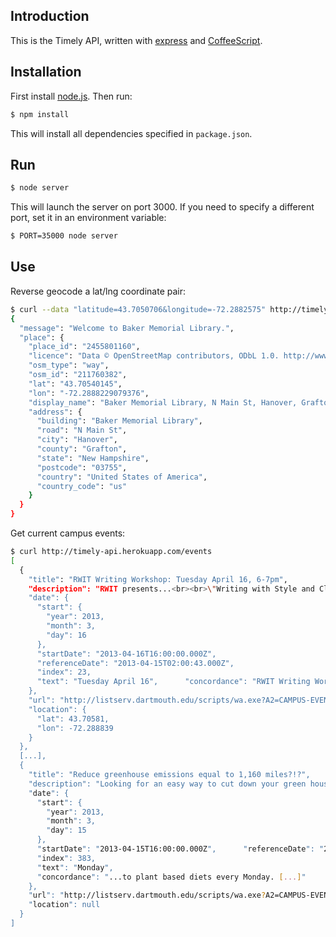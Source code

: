 Introduction
------------

This is the Timely API, written with [express][] and [CoffeeScript][].

Installation
------------

First install [node.js][]. Then run:

```bash
$ npm install
```

This will install all dependencies specified in `package.json`.

Run
---

```bash
$ node server
```

This will launch the server on port 3000. If you need to specify a
different port, set it in an environment variable:

```bash
$ PORT=35000 node server
```

Use
---

Reverse geocode a lat/lng coordinate pair:

```bash
$ curl --data "latitude=43.7050706&longitude=-72.2882575" http://timely-api.herokuapp.com/places
{
  "message": "Welcome to Baker Memorial Library.",
  "place": {
    "place_id": "2455801160",
    "licence": "Data © OpenStreetMap contributors, ODbL 1.0. http://www.openstreetmap.org/copyright",
    "osm_type": "way",
    "osm_id": "211760382",
    "lat": "43.70540145",
    "lon": "-72.2888229079376",
    "display_name": "Baker Memorial Library, N Main St, Hanover, Grafton, New Hampshire, 03755, United States of America",
    "address": {
      "building": "Baker Memorial Library",
      "road": "N Main St",
      "city": "Hanover",
      "county": "Grafton",
      "state": "New Hampshire",
      "postcode": "03755",
      "country": "United States of America",
      "country_code": "us"
    }
  }
}
```

Get current campus events:
```bash
$ curl http://timely-api.herokuapp.com/events
[
  {
    "title": "RWIT Writing Workshop: Tuesday April 16, 6-7pm",
    "description": "RWIT presents...<br><br>\"Writing with Style and Clarity\" (and Boloco for dinner!)<br>Tuesday, April 16, 6-7pm<br>Berry 183 (the RWIT room, behind KAF)<br><br>Learn how to clarify your writing using some simple techniques in concision--an important skill for every writer!<br><br>Hosted by Katie Williamson '15 and Maura Riley '14<br><br>>> RSVP here<http://www.surveymonkey.com/s/X73GS8Y> to reserve a spot!<br><br>Want more? We've got one more workshop on \"How to Read a Prompt\" on April 23!",
    "date": {
      "start": {
        "year": 2013,
        "month": 3,
        "day": 16
      },
      "startDate": "2013-04-16T16:00:00.000Z",
      "referenceDate": "2013-04-15T02:00:43.000Z",
      "index": 23,
      "text": "Tuesday April 16",      "concordance": "RWIT Writing Workshop: Tuesday April 16, 6-7pm"
    },
    "url": "http://listserv.dartmouth.edu/scripts/wa.exe?A2=CAMPUS-EVENTS;45e1a257.1304c",
    "location": {
      "lat": 43.70581,
      "lon": -72.288839
    }
  },
  [...],
  {
    "title": "Reduce greenhouse emissions equal to 1,160 miles?!?",
    "description": "Looking for an easy way to cut down your green house gas emissions?<br><br>If every household ate plant-based meals one day per week, it could cut down green house gas emissions equivalent to driving 1,160 miles less per year!<br><br>Now image that number multiplied by 1,000: that's how much emissions could be reduced by if Dartmouth undergrads switched to plant based diets every Monday. [...]",
    "date": {
      "start": {
        "year": 2013,
        "month": 3,
        "day": 15
      },
      "startDate": "2013-04-15T16:00:00.000Z",      "referenceDate": "2013-04-15T01:37:43.000Z",
      "index": 383,
      "text": "Monday",
      "concordance": "...to plant based diets every Monday. [...]"
    },
    "url": "http://listserv.dartmouth.edu/scripts/wa.exe?A2=CAMPUS-EVENTS;fec906be.1304c",
    "location": null
  }
]
```

  [express]: http://expressjs.com/
  [CoffeeScript]: http://coffeescript.org/
  [node.js]: http://nodejs.org/
